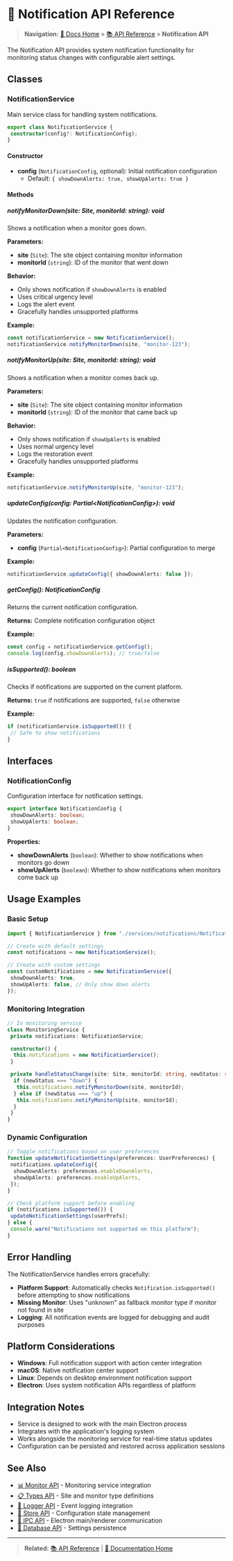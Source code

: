 # 🔔 Notification API Reference

> **Navigation:** [📖 Docs Home](../README) » [📚 API Reference](README) » **Notification API**

The Notification API provides system notification functionality for monitoring status changes with configurable alert settings.

## Classes

### NotificationService

Main service class for handling system notifications.

```typescript
export class NotificationService {
 constructor(config?: NotificationConfig);
}
```

#### Constructor

- **config** (`NotificationConfig`, optional): Initial notification configuration
  - Default: `{ showDownAlerts: true, showUpAlerts: true }`

#### Methods

##### notifyMonitorDown(site: Site, monitorId: string): void

Shows a notification when a monitor goes down.

**Parameters:**

- **site** (`Site`): The site object containing monitor information
- **monitorId** (`string`): ID of the monitor that went down

**Behavior:**

- Only shows notification if `showDownAlerts` is enabled
- Uses critical urgency level
- Logs the alert event
- Gracefully handles unsupported platforms

**Example:**

```typescript
const notificationService = new NotificationService();
notificationService.notifyMonitorDown(site, "monitor-123");
```

##### notifyMonitorUp(site: Site, monitorId: string): void

Shows a notification when a monitor comes back up.

**Parameters:**

- **site** (`Site`): The site object containing monitor information
- **monitorId** (`string`): ID of the monitor that came back up

**Behavior:**

- Only shows notification if `showUpAlerts` is enabled
- Uses normal urgency level
- Logs the restoration event
- Gracefully handles unsupported platforms

**Example:**

```typescript
notificationService.notifyMonitorUp(site, "monitor-123");
```

##### updateConfig(config: Partial&lt;NotificationConfig&gt;): void

Updates the notification configuration.

**Parameters:**

- **config** (`Partial<NotificationConfig>`): Partial configuration to merge

**Example:**

```typescript
notificationService.updateConfig({ showDownAlerts: false });
```

##### getConfig(): NotificationConfig

Returns the current notification configuration.

**Returns:** Complete notification configuration object

**Example:**

```typescript
const config = notificationService.getConfig();
console.log(config.showDownAlerts); // true/false
```

##### isSupported(): boolean

Checks if notifications are supported on the current platform.

**Returns:** `true` if notifications are supported, `false` otherwise

**Example:**

```typescript
if (notificationService.isSupported()) {
 // Safe to show notifications
}
```

## Interfaces

### NotificationConfig

Configuration interface for notification settings.

```typescript
export interface NotificationConfig {
 showDownAlerts: boolean;
 showUpAlerts: boolean;
}
```

**Properties:**

- **showDownAlerts** (`boolean`): Whether to show notifications when monitors go down
- **showUpAlerts** (`boolean`): Whether to show notifications when monitors come back up

## Usage Examples

### Basic Setup

```typescript
import { NotificationService } from "./services/notifications/NotificationService";

// Create with default settings
const notifications = new NotificationService();

// Create with custom settings
const customNotifications = new NotificationService({
 showDownAlerts: true,
 showUpAlerts: false, // Only show down alerts
});
```

### Monitoring Integration

```typescript
// In monitoring service
class MonitoringService {
 private notifications: NotificationService;

 constructor() {
  this.notifications = new NotificationService();
 }

 private handleStatusChange(site: Site, monitorId: string, newStatus: string) {
  if (newStatus === "down") {
   this.notifications.notifyMonitorDown(site, monitorId);
  } else if (newStatus === "up") {
   this.notifications.notifyMonitorUp(site, monitorId);
  }
 }
}
```

### Dynamic Configuration

```typescript
// Toggle notifications based on user preferences
function updateNotificationSettings(preferences: UserPreferences) {
 notifications.updateConfig({
  showDownAlerts: preferences.enableDownAlerts,
  showUpAlerts: preferences.enableUpAlerts,
 });
}

// Check platform support before enabling
if (notifications.isSupported()) {
 updateNotificationSettings(userPrefs);
} else {
 console.warn("Notifications not supported on this platform");
}
```

## Error Handling

The NotificationService handles errors gracefully:

- **Platform Support**: Automatically checks `Notification.isSupported()` before attempting to show notifications
- **Missing Monitor**: Uses "unknown" as fallback monitor type if monitor not found in site
- **Logging**: All notification events are logged for debugging and audit purposes

## Platform Considerations

- **Windows**: Full notification support with action center integration
- **macOS**: Native notification center support
- **Linux**: Depends on desktop environment notification support
- **Electron**: Uses system notification APIs regardless of platform

## Integration Notes

- Service is designed to work with the main Electron process
- Integrates with the application's logging system
- Works alongside the monitoring service for real-time status updates
- Configuration can be persisted and restored across application sessions

## See Also

- [📊 Monitor API](monitor-api) - Monitoring service integration
- [📋 Types API](types-api) - Site and monitor type definitions
- [📝 Logger API](logger-api) - Event logging integration
- [🏪 Store API](store-api) - Configuration state management
- [🔗 IPC API](ipc-api) - Electron main/renderer communication
- [💾 Database API](database-api) - Settings persistence

---

> **Related:** [📚 API Reference](README) | [📖 Documentation Home](../README)
